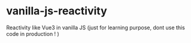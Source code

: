 # vanilla-js-reactivity
Reactivity like Vue3 in vanilla JS (just for learning purpose, dont use this code in production ! )
